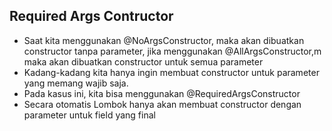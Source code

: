 ## Required Args Contructor
* Saat kita menggunakan @NoArgsConstructor, maka akan dibuatkan constructor tanpa parameter, jika menggunakan @AllArgsConstructor,m maka akan dibuatkan constructor untuk semua parameter
* Kadang-kadang kita hanya ingin membuat constructor untuk parameter yang memang wajib saja.
* Pada kasus ini, kita bisa menggunakan @RequiredArgsConstructor
* Secara otomatis Lombok hanya akan membuat constructor dengan parameter untuk field yang final
